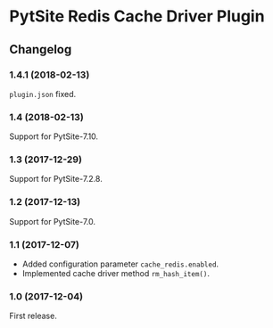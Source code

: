 # PytSite Redis Cache Driver Plugin


## Changelog


### 1.4.1 (2018-02-13)

`plugin.json` fixed.


### 1.4 (2018-02-13)

Support for PytSite-7.10.


### 1.3 (2017-12-29)

Support for PytSite-7.2.8.


### 1.2 (2017-12-13)

Support for PytSite-7.0.


### 1.1 (2017-12-07)

- Added configuration parameter `cache_redis.enabled`.
- Implemented cache driver method `rm_hash_item()`.


### 1.0 (2017-12-04)

First release.
